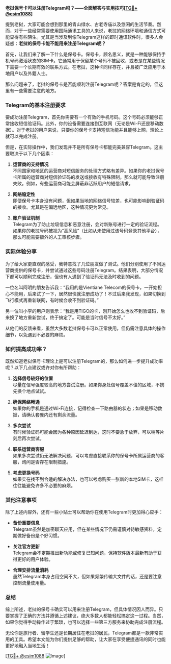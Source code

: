**老挝保号卡可以注册Telegram吗？——全面解答与实用技巧[[TG💪+ @esim1088](https://t.me/s/esim1088)]**

提到老挝，大家可能会想到那里的青山绿水、古老寺庙以及悠闲的生活节奏。然而，对于一些经常需要使用国际通讯工具的人来说，老挝的网络环境和通信方式可能显得有些陌生。尤其是当涉及到像Telegram这样的即时通讯软件时，很多人会疑惑：**老挝的保号卡能不能用来注册Telegram呢？**

首先，让我们来了解一下什么是保号卡。保号卡，顾名思义，就是一种能够保持手机号码激活状态的SIM卡。它通常用于保留某个号码不被回收，或者是在某些情况下需要一个长期有效的联系方式。在老挝，这种卡同样存在，并且被广泛应用于本地用户以及外籍人士。

那么问题来了，老挝的保号卡是否能顺利注册Telegram呢？答案是肯定的，但这里有一些需要注意的地方。

### Telegram的基本注册要求

要成功注册Telegram，首先你需要有一个有效的手机号码。这个号码必须能够正常接收短信验证码。此外，你的设备需要连接到互联网（无论是Wi-Fi还是移动数据）。对于老挝的用户来说，只要你的保号卡支持短信功能并且能够上网，理论上就可以完成注册。

但是，在实际操作中，我们发现并不是所有保号卡都能完美兼容Telegram。这主要取决于以下几个因素：

1. **运营商的支持情况**  
   不同国家和地区的运营商对短信服务的处理方式略有差异。如果你的老挝保号卡所属的运营商对短信验证码的发送或接收有特殊限制，那么就可能导致注册失败。例如，有些运营商可能会屏蔽非活跃用户的短信请求。

2. **网络稳定性**  
 即便保号卡本身没有问题，但如果当地的网络信号较差，也可能影响到验证码的接收。尤其是在偏远地区，这种情况更为常见。

3. **账户验证机制**  
 Telegram为了防止垃圾信息和恶意注册，会对新账号进行一定的验证流程。如果你的老挝号码被视为“高风险”（比如从未使用过该号码登录其他平台），那么可能需要额外的人工审核步骤。

### 实际体验分享

为了给大家更直观的感受，我特意找了几位朋友做了测试。他们分别使用了不同运营商提供的保号卡，并尝试通过这些号码注册Telegram。结果表明，大部分情况下都可以顺利完成注册，但也有人遇到了验证码无法及时收到的问题。

一位名叫阿明的朋友告诉我：“我用的是Vientiane Telecom的保号卡，一开始担心不能用，后来试了一下，居然很快就注册成功了！不过后来我发现，如果切换到飞行模式再重新联网，有时候会收不到验证码。”

另一位叫小李的用户则表示：“我是用TIGO的卡，刚开始怎么也收不到验证码，后来换了地方重新尝试，终于搞定了。可能是当时信号不太好。”

从他们的反馈来看，虽然大多数老挝保号卡可以正常使用，但仍需注意具体的操作细节，以免遇到不必要的麻烦。

### 如何提高成功率？

既然知道老挝保号卡理论上是可以注册Telegram的，那么如何进一步提升成功率呢？以下几点建议或许对你有所帮助：

1. **选择信号较好的位置**  
   尽量在信号强度较高的地方尝试注册。如果你身处信号覆盖不佳的区域，不妨先换个地点试试。

2. **确保网络畅通**  
 如果你的手机是通过Wi-Fi连接，记得检查一下路由器的状态；如果是移动数据，请确认套餐内还有剩余流量。

3. **多次尝试**  
 有时候验证码可能会因为各种原因延迟到达，这时不要急于放弃，可以稍等片刻后再次尝试。

4. **联系运营商客服**  
 如果多次尝试仍无法解决问题，可以考虑直接联系你的保号卡所属运营商的客服，询问是否存在限制措施。

5. **考虑更换号码**  
 如果实在找不到合适的解决办法，也可以考虑购买一张新的本地SIM卡，这样往往能避免许多不必要的麻烦。

### 其他注意事项

除了上述内容外，还有一些小贴士可以帮助你在使用Telegram时更加得心应手：

- **备份重要信息**  
   Telegram虽然是加密聊天应用，但在某些情况下仍需谨慎对待敏感资料，定期做好备份是个好习惯。

- **关注官方更新**  
   Telegram会不定期推出新功能或修复已知问题，保持软件版本最新有助于获得更好的用户体验。

- **合理安排流量消耗**  
   虽然Telegram本身占用空间不大，但如果频繁传输大文件的话，还是要注意控制流量使用量。

### 总结

综上所述，老挝的保号卡确实可以用来注册Telegram，但具体情况因人而异。只要掌握了正确的方法并遵循上述建议，绝大多数人都能轻松搞定这一过程。当然，如果你觉得手动操作过于繁琐，也可以选择一些第三方服务来协助完成注册流程。

无论你是旅行者、留学生还是长期居住在老挝的居民，Telegram都是一款非常实用的工具。希望本文能为你们提供足够的帮助，让大家在享受便捷通讯的同时也能更好地融入当地生活！

[[TG💪+ @esim1088](https://t.me/s/esim1088) ![Image](https://i.postimg.cc/4NQfJmqS/Snipaste-2025-05-13-00-14-12.png)]